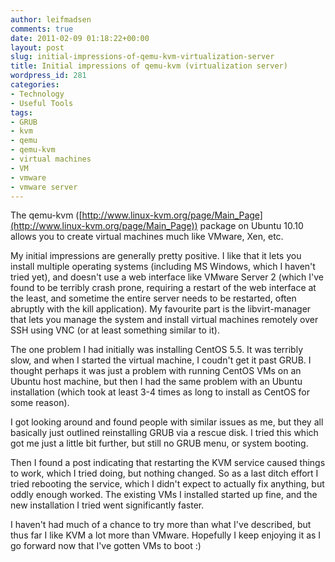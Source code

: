 ```yaml
---
author: leifmadsen
comments: true
date: 2011-02-09 01:18:22+00:00
layout: post
slug: initial-impressions-of-qemu-kvm-virtualization-server
title: Initial impressions of qemu-kvm (virtualization server)
wordpress_id: 281
categories:
- Technology
- Useful Tools
tags:
- GRUB
- kvm
- qemu
- qemu-kvm
- virtual machines
- VM
- vmware
- vmware server
---
```


The qemu-kvm ([http://www.linux-kvm.org/page/Main_Page](http://www.linux-kvm.org/page/Main_Page)) package on Ubuntu 10.10 allows you to create virtual machines much like VMware, Xen, etc.

My initial impressions are generally pretty positive. I like that it lets you install multiple operating systems (including MS Windows, which I haven't tried yet), and doesn't use a web interface like VMware Server 2 (which I've found to be terribly crash prone, requiring a restart of the web interface at the least, and sometime the entire server needs to be restarted, often abruptly with the kill application). My favourite part is the libvirt-manager that lets you manage the system and install virtual machines remotely over SSH using VNC (or at least something similar to it).

The one problem I had initially was installing CentOS 5.5. It was terribly slow, and when I started the virtual machine, I coudn't get it past GRUB. I thought perhaps it was just a problem with running CentOS VMs on an Ubuntu host machine, but then I had the same problem with an Ubuntu installation (which took at least 3-4 times as long to install as CentOS for some reason).

I got looking around and found people with similar issues as me, but they all basically just outlined reinstalling GRUB via a rescue disk. I tried this which got me just a little bit further, but still no GRUB menu, or system booting.

Then I found a post indicating that restarting the KVM service caused things to work, which I tried doing, but nothing changed. So as a last ditch effort I tried rebooting the service, which I didn't expect to actually fix anything, but oddly enough worked. The existing VMs I installed started up fine, and the new installation I tried went significantly faster.

I haven't had much of a chance to try more than what I've described, but thus far I like KVM a lot more than VMware. Hopefully I keep enjoying it as I go forward now that I've gotten VMs to boot :)
